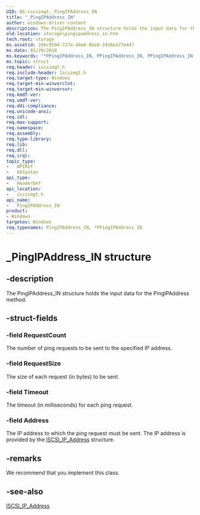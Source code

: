 ```yaml
---
UID: NS:iscsimgt._PingIPAddress_IN
title: "_PingIPAddress_IN"
author: windows-driver-content
description: The PingIPAddress_IN structure holds the input data for the PingIPAddress method.
old-location: storage\pingipaddress_in.htm
tech.root: storage
ms.assetid: 2dec9594-727e-44e6-8be8-2416ea77e447
ms.date: 03/29/2018
ms.keywords: "*PPingIPAddress_IN, PPingIPAddress_IN, PPingIPAddress_IN structure pointer [Storage Devices], PingIPAddress_IN, PingIPAddress_IN structure [Storage Devices], _PingIPAddress_IN, iscsimgt/PPingIPAddress_IN, iscsimgt/PingIPAddress_IN, storage.pingipaddress_in, structs-iSCSI_4b2a763e-bb28-4132-9f29-08377e81dd82.xml"
ms.topic: struct
req.header: iscsimgt.h
req.include-header: Iscsimgt.h
req.target-type: Windows
req.target-min-winverclnt: 
req.target-min-winversvr: 
req.kmdf-ver: 
req.umdf-ver: 
req.ddi-compliance: 
req.unicode-ansi: 
req.idl: 
req.max-support: 
req.namespace: 
req.assembly: 
req.type-library: 
req.lib: 
req.dll: 
req.irql: 
topic_type:
-	APIRef
-	kbSyntax
api_type:
-	HeaderDef
api_location:
-	iscsimgt.h
api_name:
-	PingIPAddress_IN
product:
- Windows
targetos: Windows
req.typenames: PingIPAddress_IN, *PPingIPAddress_IN
---
```


# _PingIPAddress_IN structure


## -description


The PingIPAddress_IN structure holds the input data for the PingIPAddress method.


## -struct-fields




### -field RequestCount

The number of ping requests to be sent to the specified IP address.


### -field RequestSize

The size of each request (in bytes) to be sent.


### -field Timeout

The timeout (in milliseconds) for each ping request.


### -field Address

The IP address to which the ping request must be sent. The IP address is provided by the <a href="https://msdn.microsoft.com/library/windows/hardware/ff561536">ISCSI_IP_Address</a> structure.


## -remarks



We recommend that you implement this class.




## -see-also




<a href="https://msdn.microsoft.com/library/windows/hardware/ff561536">ISCSI_IP_Address</a>
 

 

